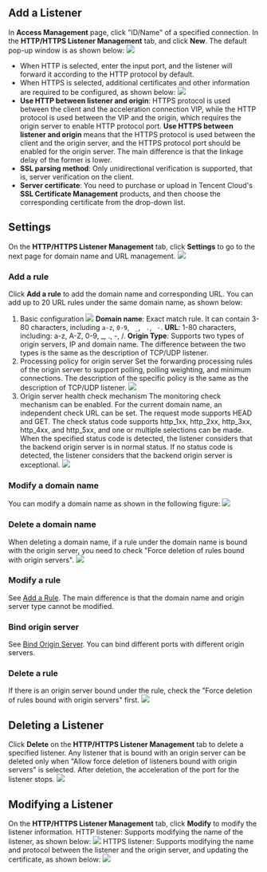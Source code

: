 ## Add a Listener
In **Access Management** page, click "ID/Name" of a specified connection. In the **HTTP/HTTPS Listener Management** tab, and click **New**. The default pop-up window is as shown below:
![](https://main.qcloudimg.com/raw/42613670f204b3d3c7299feb76611331.jpg)
- When HTTP is selected, enter the input port, and the listener will forward it according to the HTTP protocol by default.
- When HTTPS is selected, additional certificates and other information are required to be configured, as shown below:
![](https://main.qcloudimg.com/raw/8b36f41a960a20af548fc99125fdf526.jpg)
- **Use HTTP between listener and origin**: HTTPS protocol is used between the client and the acceleration connection VIP, while the HTTP protocol is used between the VIP and the origin, which requires the origin server to enable HTTP protocol port. **Use HTTPS between listener and origin** means that the HTTPS protocol is used between the client and the origin server, and the HTTPS protocol port should be enabled for the origin server. The main difference is that the linkage delay of the former is lower.
- **SSL parsing method**: Only unidirectional verification is supported, that is, server verification on the client.
- **Server certificate**: You need to purchase or upload in Tencent Cloud's **SSL Certificate Management** products, and then choose the corresponding certificate from the drop-down list.

## Settings
On the **HTTP/HTTPS Listener Management** tab, click **Settings** to go to the next page for domain name and URL management.
![](https://main.qcloudimg.com/raw/622d4a679528dc0e67f1f03ac7cb15cf.jpg)
### Add a rule</span>
Click **Add a rule** to add the domain name and corresponding URL. You can add up to 20 URL rules under the same domain name, as shown below:
1. Basic configuration
![](https://main.qcloudimg.com/raw/66540758feaa6ecfac76d292e08111a3.jpg)
**Domain name**: Exact match rule. It can contain 3-80 characters, including `a-z`, `0-9`, ` _`, ` .`, ` -`.
**URL**: 1-80 characters, including: a-z, A-Z, 0-9, _, ., -, /.
**Origin Type**: Supports two types of origin servers, IP and domain name. The difference between the two types is the same as the description of TCP/UDP listener.
2. Processing policy for origin server
Set the forwarding processing rules of the origin server to support polling, polling weighting, and minimum connections. The description of the specific policy is the same as the description of TCP/UDP listener.
![](https://main.qcloudimg.com/raw/d611626dc7c90302873fa068ae6e6b70.jpg)
3. Origin server health check mechanism
The monitoring check mechanism can be enabled. For the current domain name, an independent check URL can be set. The request mode supports HEAD and GET. The check status code supports http_1xx, http_2xx, http_3xx, http_4xx, and http_5xx, and one or multiple selections can be made. When the specified status code is detected, the listener considers that the backend origin server is in normal status. If no status code is detected, the listener considers that the backend origin server is exceptional.
![](https://main.qcloudimg.com/raw/e0861983ad47057b37b9998d22bd96b0.jpg)

### Modify a domain name
You can modify a domain name as shown in the following figure:
![](https://main.qcloudimg.com/raw/119b5d8248743099a5033a9470151979.jpg)

### Delete a domain name
When deleting a domain name, if a rule under the domain name is bound with the origin server, you need to check "Force deletion of rules bound with origin servers".
![](https://main.qcloudimg.com/raw/0517936b3d3c43c7d5a3a243aa3353a0.jpg)

### Modify a rule
See [Add a Rule](#add-a-rule.3C.2Fspan.3E). The main difference is that the domain name and origin server type cannot be modified.

### Bind origin server
See [Bind Origin Server](https://intl.cloud.tencent.com/document/product/608/17849#.E7.AC.AC.E5.9B.9B.E6.AD.A5.EF.BC.9A.E7.BB.91.E5.AE.9A.E6.BA.90.E7.AB.99). You can bind different ports with different origin servers.

### Delete a rule
If there is an origin server bound under the rule, check the "Force deletion of rules bound with origin servers" first.
![](https://main.qcloudimg.com/raw/f47213d47f5c43243d4f8a6261ee9b0d.jpg)

## Deleting a Listener
Click **Delete** on the **HTTP/HTTPS Listener Management** tab to delete a specified listener. Any listener that is bound with an origin server can be deleted only when "Allow force deletion of listeners bound with origin servers" is selected. After deletion, the acceleration of the port for the listener stops.
![](https://main.qcloudimg.com/raw/4d73b13d363cb386f53e450f3b8660b4.jpg)

## Modifying a Listener
On the **HTTP/HTTPS Listener Management** tab, click **Modify** to modify the listener information.
HTTP listener: Supports modifying the name of the listener, as shown below:
![](https://main.qcloudimg.com/raw/dd73390b823f3008fedf35d2e21880a5.jpg)
HTTPS listener: Supports modifying the name and protocol between the listener and the origin server, and updating the certificate, as shown below:
![](https://main.qcloudimg.com/raw/4714cac4e0d1514bb21e0d64478103e3.jpg)

